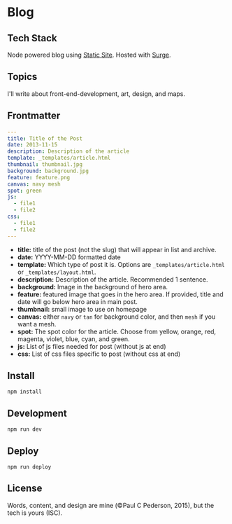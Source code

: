 
# Blog

## Tech Stack

Node powered blog using [Static Site](https://github.com/paulcpederson/static-site). Hosted with [Surge](https://surge.sh/).

## Topics

I'll write about front-end-development, art, design, and maps.

## Frontmatter

```yaml
---
title: Title of the Post
date: 2013-11-15
description: Description of the article
template: _templates/article.html
thumbnail: thumbnail.jpg
background: background.jpg
feature: feature.png
canvas: navy mesh
spot: green
js:
  - file1
  - file2
css:
  - file1
  - file2
---
```

- **title:** title of the post (not the slug) that will appear in list and archive.
- **date:** YYYY-MM-DD formatted date
- **template:** Which type of post it is. Options are ```_templates/article.html``` or ```_templates/layout.html```.
- **description:** Description of the article. Recommended 1 sentence.
- **background:** Image in the background of hero area.
- **feature:** featured image that goes in the hero area. If provided, title and date will go below hero area in main post.
- **thumbnail:** small image to use on homepage
- **canvas:** either ```navy``` or ```tan``` for background color, and then ```mesh``` if you want a mesh.
- **spot:** The spot color for the article. Choose from yellow, orange, red, magenta, violet, blue, cyan, and green.
- **js:** List of js files needed for post (without js at end)
- **css:** List of css files specific to post (without css at end)

## Install

```
npm install
```

## Development

```
npm run dev
```

## Deploy

```
npm run deploy
```

## License

Words, content, and design are mine (©Paul C Pederson, 2015), but the tech is yours (ISC).
